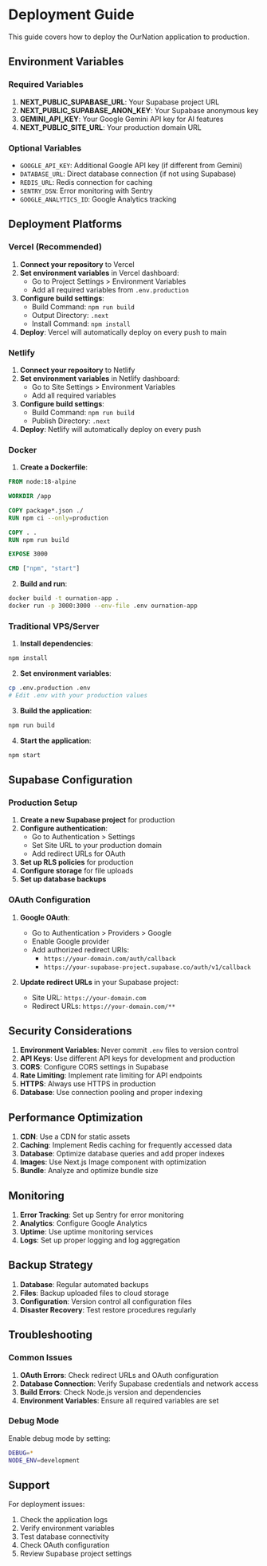 # Deployment Guide

This guide covers how to deploy the OurNation application to production.

## Environment Variables

### Required Variables

1. **NEXT_PUBLIC_SUPABASE_URL**: Your Supabase project URL
2. **NEXT_PUBLIC_SUPABASE_ANON_KEY**: Your Supabase anonymous key
3. **GEMINI_API_KEY**: Your Google Gemini API key for AI features
4. **NEXT_PUBLIC_SITE_URL**: Your production domain URL

### Optional Variables

- `GOOGLE_API_KEY`: Additional Google API key (if different from Gemini)
- `DATABASE_URL`: Direct database connection (if not using Supabase)
- `REDIS_URL`: Redis connection for caching
- `SENTRY_DSN`: Error monitoring with Sentry
- `GOOGLE_ANALYTICS_ID`: Google Analytics tracking

## Deployment Platforms

### Vercel (Recommended)

1. **Connect your repository** to Vercel
2. **Set environment variables** in Vercel dashboard:
   - Go to Project Settings > Environment Variables
   - Add all required variables from `.env.production`
3. **Configure build settings**:
   - Build Command: `npm run build`
   - Output Directory: `.next`
   - Install Command: `npm install`
4. **Deploy**: Vercel will automatically deploy on every push to main

### Netlify

1. **Connect your repository** to Netlify
2. **Set environment variables** in Netlify dashboard:
   - Go to Site Settings > Environment Variables
   - Add all required variables
3. **Configure build settings**:
   - Build Command: `npm run build`
   - Publish Directory: `.next`
4. **Deploy**: Netlify will automatically deploy on every push

### Docker

1. **Create a Dockerfile**:
```dockerfile
FROM node:18-alpine

WORKDIR /app

COPY package*.json ./
RUN npm ci --only=production

COPY . .
RUN npm run build

EXPOSE 3000

CMD ["npm", "start"]
```

2. **Build and run**:
```bash
docker build -t ournation-app .
docker run -p 3000:3000 --env-file .env ournation-app
```

### Traditional VPS/Server

1. **Install dependencies**:
```bash
npm install
```

2. **Set environment variables**:
```bash
cp .env.production .env
# Edit .env with your production values
```

3. **Build the application**:
```bash
npm run build
```

4. **Start the application**:
```bash
npm start
```

## Supabase Configuration

### Production Setup

1. **Create a new Supabase project** for production
2. **Configure authentication**:
   - Go to Authentication > Settings
   - Set Site URL to your production domain
   - Add redirect URLs for OAuth
3. **Set up RLS policies** for production
4. **Configure storage** for file uploads
5. **Set up database backups**

### OAuth Configuration

1. **Google OAuth**:
   - Go to Authentication > Providers > Google
   - Enable Google provider
   - Add authorized redirect URIs:
     - `https://your-domain.com/auth/callback`
     - `https://your-supabase-project.supabase.co/auth/v1/callback`

2. **Update redirect URLs** in your Supabase project:
   - Site URL: `https://your-domain.com`
   - Redirect URLs: `https://your-domain.com/**`

## Security Considerations

1. **Environment Variables**: Never commit `.env` files to version control
2. **API Keys**: Use different API keys for development and production
3. **CORS**: Configure CORS settings in Supabase
4. **Rate Limiting**: Implement rate limiting for API endpoints
5. **HTTPS**: Always use HTTPS in production
6. **Database**: Use connection pooling and proper indexing

## Performance Optimization

1. **CDN**: Use a CDN for static assets
2. **Caching**: Implement Redis caching for frequently accessed data
3. **Database**: Optimize database queries and add proper indexes
4. **Images**: Use Next.js Image component with optimization
5. **Bundle**: Analyze and optimize bundle size

## Monitoring

1. **Error Tracking**: Set up Sentry for error monitoring
2. **Analytics**: Configure Google Analytics
3. **Uptime**: Use uptime monitoring services
4. **Logs**: Set up proper logging and log aggregation

## Backup Strategy

1. **Database**: Regular automated backups
2. **Files**: Backup uploaded files to cloud storage
3. **Configuration**: Version control all configuration files
4. **Disaster Recovery**: Test restore procedures regularly

## Troubleshooting

### Common Issues

1. **OAuth Errors**: Check redirect URLs and OAuth configuration
2. **Database Connection**: Verify Supabase credentials and network access
3. **Build Errors**: Check Node.js version and dependencies
4. **Environment Variables**: Ensure all required variables are set

### Debug Mode

Enable debug mode by setting:
```bash
DEBUG=*
NODE_ENV=development
```

## Support

For deployment issues:
1. Check the application logs
2. Verify environment variables
3. Test database connectivity
4. Check OAuth configuration
5. Review Supabase project settings
